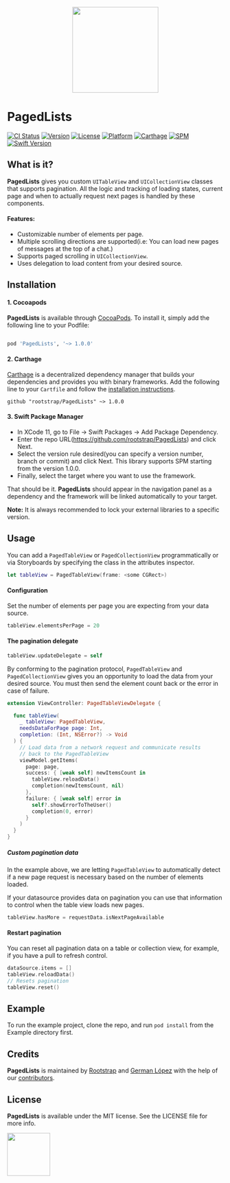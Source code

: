 <p align="center">
<img src="https://github.com/rootstrap/PagedLists/blob/master/paged-lists-logo.png" width="200"/>
<br/>
</p>

# PagedLists

[![CI Status](https://img.shields.io/travis/rootstrap/PagedLists.svg?style=flat)](https://travis-ci.org/rootstrap/PagedLists)
[![Version](https://img.shields.io/cocoapods/v/PagedLists.svg?style=flat)](https://cocoapods.org/pods/PagedLists)
[![License](https://img.shields.io/cocoapods/l/PagedLists.svg?style=flat)](https://cocoapods.org/pods/PagedLists)
[![Platform](https://img.shields.io/cocoapods/p/PagedLists.svg?style=flat)](https://cocoapods.org/pods/PagedLists)
[![Carthage](https://img.shields.io/badge/Carthage-compatible-success)](#installation)
[![SPM](https://img.shields.io/badge/SPM-compatible-success)](#installation)
[![Swift Version](https://img.shields.io/badge/Swift%20Version-5.2-orange)](https://cocoapods.org/pods/PagedLists)

## What is it?

**PagedLists** gives you custom `UITableView` and `UICollectionView` classes that supports pagination.
All the logic and tracking of loading states, current page and when to actually request next pages is handled by these components.

#### Features:
- Customizable number of elements per page.
- Multiple scrolling directions are supported(i.e: You can load new pages of messages at the top of a chat.)
- Supports paged scrolling in `UICollectionView`.
- Uses delegation to load content from your desired source.

## Installation

#### 1. Cocoapods

**PagedLists** is available through [CocoaPods](https://cocoapods.org). To install it, simply add the following line to your Podfile:


```ruby

pod 'PagedLists', '~> 1.0.0'

```

#### 2. Carthage

[Carthage](https://github.com/Carthage/Carthage) is a decentralized dependency manager that builds your dependencies and provides you with binary frameworks.
Add the following line to your `Cartfile` and follow the [installation instructions](https://github.com/Carthage/Carthage#adding-frameworks-to-an-application).

```
github "rootstrap/PagedLists" ~> 1.0.0
```

#### 3. Swift Package Manager

- In XCode 11, go to File -> Swift Packages -> Add Package Dependency.
- Enter the repo URL(https://github.com/rootstrap/PagedLists) and click Next.
- Select the version rule desired(you can specify a version number, branch or commit) and click Next. This library supports SPM starting from the version 1.0.0.
- Finally, select the target where you want to use the framework.

That should be it. **PagedLists** should appear in the navigation panel as a dependency and the framework will be linked automatically to your target.


**Note:** It is always recommended to lock your external libraries to a specific version.

## Usage

You can add a `PagedTableView` or `PagedCollectionView` programmatically or via Storyboards by specifying the class in the attributes inspector.

```swift
let tableView = PagedTableView(frame: <some CGRect>)
```

#### Configuration

Set the number of elements per page you are expecting from your data source.

```swift
tableView.elementsPerPage = 20
```

#### The pagination delegate

```swift
tableView.updateDelegate = self
```

By conforming to the pagination protocol, `PagedTableView` and `PagedCollectionView` gives you an opportunity to load the data from your desired source. You must then send the element count back or the error in case of failure.


```swift
extension ViewController: PagedTableViewDelegate {

  func tableView(
    _ tableView: PagedTableView,
    needsDataForPage page: Int,
    completion: (Int, NSError?) -> Void
  ) {
    // Load data from a network request and communicate results
    // back to the PagedTableView
    viewModel.getItems(
      page: page,
      success: { [weak self] newItemsCount in
        tableView.reloadData()
        completion(newItemsCount, nil)
      },
      failure: { [weak self] error in
        self?.showErrorToTheUser()
        completion(0, error)
      }
    )
  }
}
```

##### Custom pagination data

In the example above, we are letting `PagedTableView` to automatically detect if a new page request is necessary based on the number of elements loaded.

If your datasource provides data on pagination you can use that information to control when the table view loads new pages.

```swift
tableView.hasMore = requestData.isNextPageAvailable
```

#### Restart pagination

You can reset all pagination data on a table or collection view, for example, if you have a pull to refresh control.

```swift
dataSource.items = []
tableView.reloadData()
// Resets pagination
tableView.reset()
```

## Example

To run the example project, clone the repo, and run `pod install` from the Example directory first.


## Credits

**PagedLists** is maintained by [Rootstrap](http://www.rootstrap.com) and [German López](https://github.com/glm4) with the help of our [contributors](https://github.com/rootstrap/PagedLists/contributors).

## License

**PagedLists** is available under the MIT license. See the LICENSE file for more info.

[<img src="https://s3-us-west-1.amazonaws.com/rootstrap.com/img/rs.png" width="100"/>](http://www.rootstrap.com)
